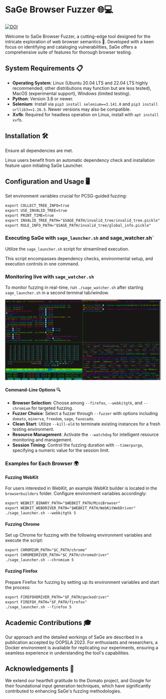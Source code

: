 
# SaGe Browser Fuzzer 🌐💻

[![DOI](https://zenodo.org/badge/DOI/10.5281/zenodo.8328742.svg)](https://doi.org/10.5281/zenodo.8328742)

Welcome to SaGe Browser Fuzzer, a cutting-edge tool designed for the intricate exploration of web browser semantics 🚀. Developed with a keen focus on identifying and cataloging vulnerabilities, SaGe offers a comprehensive suite of features for thorough browser testing.

## System Requirements 📋

- **Operating System**: Linux (Ubuntu 20.04 LTS and 22.04 LTS highly recommended; other distributions may function but are less tested), MacOS (experimental support), Windows (limited testing).
- **Python**: Version 3.8 or newer.
- **Selenium**: Install via `pip3 install selenium==3.141.0` and `pip3 install urllib3==1.26.5`. Newer versions may also be compatible.
- **Xvfb**: Required for headless operation on Linux, install with `apt install xvfb`.

## Installation 🛠

Ensure all dependencies are met. 

Linux users benefit from an automatic dependency check and installation feature upon initiating SaGe Launcher.

## Configuration and Usage 🖥

Set environment variables crucial for PCSG-guided fuzzing:

```shell
export COLLECT_TREE_INFO=true
export USE_INVALID_TREE=true
export PRINT_TIME=true
export INVALID_TREE_PATH="$SAGE_PATH/invalid_tree/invalid_tree.pickle"
export RULE_INFO_PATH="$SAGE_PATH/invalid_tree/global_info.pickle"
```

### Executing SaGe with `sage_launcher.sh` and sage_watcher.sh`

Utilize the `sage_launcher.sh` script for streamlined execution. 

This script encompasses dependency checks, environmental setup, and execution controls in one command. 


### Monitoring live with `sage_watcher.sh`

To monitor fuzzing in real-time, run `./sage_watcher.sh` after starting `sage_launcher.sh` in a second terminal tab/window.

![sage_watcher.sh Demo Image](demo.png)

#### Command-Line Options 🔍

- **Browser Selection**: Choose among `--firefox`, `--webkitgtk`, and `--chromium` for targeted fuzzing.
- **Fuzzer Choice**: Select a fuzzer through `--fuzzer` with options including `domato`, `minerva`, `freedom`, `sage`, `favocado`.
- **Clean Start**: Utilize `--kill-old` to terminate existing instances for a fresh testing environment.
- **Resource Management**: Activate the `--watchdog` for intelligent resource monitoring and management.
- **Session Timing**: Control the fuzzing duration with `--timerpurge`, specifying a numeric value for the session limit.

### Examples for Each Browser 🌍

#### Fuzzing WebKit

For users interested in WebKit, an example WebKit builder is located in the `browserbuilders` folder. Configure environment variables accordingly:

```shell
export WEBKIT_BINARY_PATH="$WEBKIT_PATH/MiniBrowser"
export WEBKIT_WEBDRIVER_PATH="$WEBKIT_PATH/WebKitWebDriver"
./sage_launcher.sh --webkitgtk 5
```

#### Fuzzing Chrome

Set up Chrome for fuzzing with the following environment variables and execute the script:

```shell
export CHROMIUM_PATH="$C_PATH/chrome"
export CHROMEDRIVER_PATH="$C_PATH/chromedriver"
./sage_launcher.sh --chromium 5
```

#### Fuzzing Firefox

Prepare Firefox for fuzzing by setting up its environment variables and start the process:

```shell
export FIREFOXDRIVER_PATH="$F_PATH/geckodriver"
export FIREFOX_PATH="$F_PATH/firefox"
./sage_launcher.sh --firefox 5
```

## Academic Contributions 🎓

Our approach and the detailed workings of SaGe are described in a publication accepted by OOPSLA 2023. For enthusiasts and researchers, a Docker environment is available for replicating our experiments, ensuring a seamless experience in understanding the tool's capabilities.

## Acknowledgements 👏

We extend our heartfelt gratitude to the Domato project, and Google for their foundational input generation techniques, which have significantly contributed to enhancing SaGe's fuzzing methodologies.
